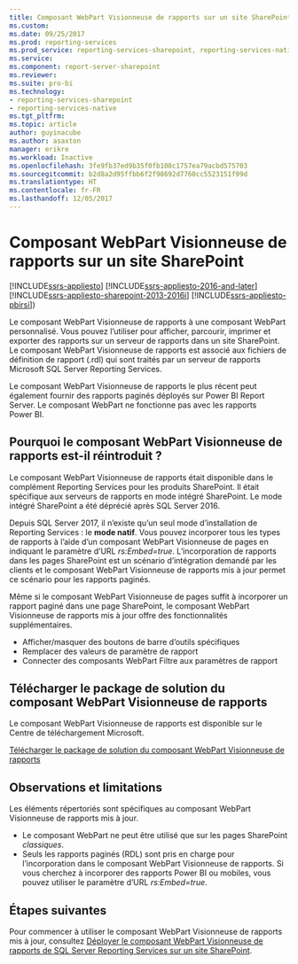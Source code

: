 ```yaml
---
title: Composant WebPart Visionneuse de rapports sur un site SharePoint | Microsoft Docs
ms.custom: 
ms.date: 09/25/2017
ms.prod: reporting-services
ms.prod_service: reporting-services-sharepoint, reporting-services-native
ms.service: 
ms.component: report-server-sharepoint
ms.reviewer: 
ms.suite: pro-bi
ms.technology:
- reporting-services-sharepoint
- reporting-services-native
ms.tgt_pltfrm: 
ms.topic: article
author: guyinacube
ms.author: asaxton
manager: erikre
ms.workload: Inactive
ms.openlocfilehash: 3fe9fb37ed9b35f0fb108c1757ea79acbd575703
ms.sourcegitcommit: b2d8a2d95ffbb6f2f98692d7760cc5523151f99d
ms.translationtype: HT
ms.contentlocale: fr-FR
ms.lasthandoff: 12/05/2017
---
```

# <a name="report-viewer-web-part-on-a-sharepoint-site"></a>Composant WebPart Visionneuse de rapports sur un site SharePoint

[!INCLUDE[ssrs-appliesto](../../includes/ssrs-appliesto.md)] [!INCLUDE[ssrs-appliesto-2016-and-later](../../includes/ssrs-appliesto-2016-and-later.md)] [!INCLUDE[ssrs-appliesto-sharepoint-2013-2016i](../../includes/ssrs-appliesto-sharepoint-2013-2016.md)] [!INCLUDE[ssrs-appliesto-pbirsi](../../includes/ssrs-appliesto-pbirs.md)])

Le composant WebPart Visionneuse de rapports à une composant WebPart personnalisé. Vous pouvez l’utiliser pour afficher, parcourir, imprimer et exporter des rapports sur un serveur de rapports dans un site SharePoint. Le composant WebPart Visionneuse de rapports est associé aux fichiers de définition de rapport (.rdl) qui sont traités par un serveur de rapports Microsoft SQL Server Reporting Services. 

Le composant WebPart Visionneuse de rapports le plus récent peut également fournir des rapports paginés déployés sur Power BI Report Server. Le composant WebPart ne fonctionne pas avec les rapports Power BI.

## <a name="why-the-report-viewer-web-part-is-re-introduced"></a>Pourquoi le composant WebPart Visionneuse de rapports est-il réintroduit ?

Le composant WebPart Visionneuse de rapports était disponible dans le complément Reporting Services pour les produits SharePoint. Il était spécifique aux serveurs de rapports en mode intégré SharePoint. Le mode intégré SharePoint a été déprécié après SQL Server 2016.

Depuis SQL Server 2017, il n’existe qu’un seul mode d’installation de Reporting Services : le **mode natif**. Vous pouvez incorporer tous les types de rapports à l’aide d’un composant WebPart Visionneuse de pages en indiquant le paramètre d’URL *rs:Embed=true*. L’incorporation de rapports dans les pages SharePoint est un scénario d’intégration demandé par les clients et le composant WebPart Visionneuse de rapports mis à jour permet ce scénario pour les rapports paginés.

Même si le composant WebPart Visionneuse de pages suffit à incorporer un rapport paginé dans une page SharePoint, le composant WebPart Visionneuse de rapports mis à jour offre des fonctionnalités supplémentaires.

* Afficher/masquer des boutons de barre d’outils spécifiques
* Remplacer des valeurs de paramètre de rapport
* Connecter des composants WebPart Filtre aux paramètres de rapport

## <a name="download-the-report-viewer-web-part-solution-package"></a>Télécharger le package de solution du composant WebPart Visionneuse de rapports

Le composant WebPart Visionneuse de rapports est disponible sur le Centre de téléchargement Microsoft.

[Télécharger le package de solution du composant WebPart Visionneuse de rapports](https://www.microsoft.com/download/details.aspx?id=55949)

## <a name="considerations-and-limitations"></a>Observations et limitations

Les éléments répertoriés sont spécifiques au composant WebPart Visionneuse de rapports mis à jour.

* Le composant WebPart ne peut être utilisé que sur les pages SharePoint *classiques*.
* Seuls les rapports paginés (RDL) sont pris en charge pour l’incorporation dans le composant WebPart Visionneuse de rapports. Si vous cherchez à incorporer des rapports Power BI ou mobiles, vous pouvez utiliser le paramètre d’URL *rs:Embed=true*.

## <a name="next-steps"></a>Étapes suivantes

Pour commencer à utiliser le composant WebPart Visionneuse de rapports mis à jour, consultez [Déployer le composant WebPart Visionneuse de rapports de SQL Server Reporting Services sur un site SharePoint](deploy-report-viewer-web-part.md).
